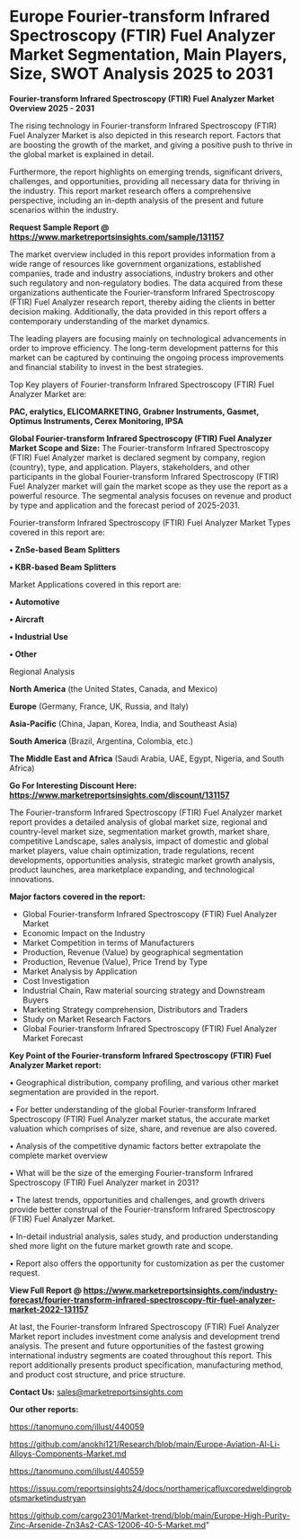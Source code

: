 # Europe Fourier-transform Infrared Spectroscopy (FTIR) Fuel Analyzer Market Segmentation, Main Players, Size, SWOT Analysis 2025 to 2031

<Strong> Fourier-transform Infrared Spectroscopy (FTIR) Fuel Analyzer Market Overview 2025 - 2031</strong>

The rising technology in Fourier-transform Infrared Spectroscopy (FTIR) Fuel Analyzer Market is also depicted in this research report. Factors that are boosting the growth of the market, and giving a positive push to thrive in the global market is explained in detail.

Furthermore, the report highlights on emerging trends, significant drivers, challenges, and opportunities, providing all necessary data for thriving in the industry. This report market research offers a comprehensive perspective, including an in-depth analysis of the present and future scenarios within the industry.

<strong>Request Sample Report @ <a href=https://www.marketreportsinsights.com/sample/131157>https://www.marketreportsinsights.com/sample/131157</a></strong>

The market overview included in this report provides information from a wide range of resources like government organizations, established companies, trade and industry associations, industry brokers and other such regulatory and non-regulatory bodies. The data acquired from these organizations authenticate the Fourier-transform Infrared Spectroscopy (FTIR) Fuel Analyzer research report, thereby aiding the clients in better decision making. Additionally, the data provided in this report offers a contemporary understanding of the market dynamics.

The leading players are focusing mainly on technological advancements in order to improve efficiency. The long-term development patterns for this market can be captured by continuing the ongoing process improvements and financial stability to invest in the best strategies.

Top Key players of Fourier-transform Infrared Spectroscopy (FTIR) Fuel Analyzer Market are:

<strong>PAC, eralytics, ELICOMARKETING, Grabner Instruments, Gasmet, Optimus Instruments, Cerex Monitoring, IPSA</strong>

<strong><b>Global Fourier-transform Infrared Spectroscopy (FTIR) Fuel Analyzer Market Scope and Size:</b></strong>
The Fourier-transform Infrared Spectroscopy (FTIR) Fuel Analyzer market is declared segment by company, region (country), type, and application. Players, stakeholders, and other participants in the global Fourier-transform Infrared Spectroscopy (FTIR) Fuel Analyzer market will gain the market scope as they use the report as a powerful resource. The segmental analysis focuses on revenue and product by type and application and the forecast period of 2025-2031.

Fourier-transform Infrared Spectroscopy (FTIR) Fuel Analyzer Market Types covered in this report are:

<strong>• ZnSe-based Beam Splitters

• KBR-based Beam Splitters</strong>

Market Applications covered in this report are:

<strong>• Automotive

• Aircraft

• Industrial Use

• Other</strong> 

Regional Analysis

<strong>North America</strong> (the United States, Canada, and Mexico)

<strong>Europe</strong> (Germany, France, UK, Russia, and Italy)

<strong>Asia-Pacific</strong> (China, Japan, Korea, India, and Southeast Asia)

<strong>South America</strong> (Brazil, Argentina, Colombia, etc.)

<strong>The Middle East and Africa</strong> (Saudi Arabia, UAE, Egypt, Nigeria, and South Africa)

<strong>Go For Interesting Discount Here: <a href=https://www.marketreportsinsights.com/discount/131157>https://www.marketreportsinsights.com/discount/131157</a></strong>

The Fourier-transform Infrared Spectroscopy (FTIR) Fuel Analyzer market report provides a detailed analysis of global market size, regional and country-level market size, segmentation market growth, market share, competitive Landscape, sales analysis, impact of domestic and global market players, value chain optimization, trade regulations, recent developments, opportunities analysis, strategic market growth analysis, product launches, area marketplace expanding, and technological innovations.

<strong><b>Major factors covered in the report:</b></strong>
<ul>
  <li>Global Fourier-transform Infrared Spectroscopy (FTIR) Fuel Analyzer Market </li>
  <li>Economic Impact on the Industry</li>
  <li>Market Competition in terms of Manufacturers</li>
  <li>Production, Revenue (Value) by geographical segmentation</li>
  <li>Production, Revenue (Value), Price Trend by Type</li>
  <li>Market Analysis by Application</li>
  <li>Cost Investigation</li>
  <li>Industrial Chain, Raw material sourcing strategy and Downstream Buyers</li>
  <li>Marketing Strategy comprehension, Distributors and Traders</li>
  <li>Study on Market Research Factors</li>
  <li>Global Fourier-transform Infrared Spectroscopy (FTIR) Fuel Analyzer Market Forecast</li>
</ul>

<strong><b>Key Point of the Fourier-transform Infrared Spectroscopy (FTIR) Fuel Analyzer Market report:</b></strong>

• Geographical distribution, company profiling, and various other market segmentation are provided in the report.

• For better understanding of the global Fourier-transform Infrared Spectroscopy (FTIR) Fuel Analyzer market status, the accurate market valuation which comprises of size, share, and revenue are also covered.

• Analysis of the competitive dynamic factors better extrapolate the complete market overview

• What will be the size of the emerging Fourier-transform Infrared Spectroscopy (FTIR) Fuel Analyzer market in 2031?

• The latest trends, opportunities and challenges, and growth drivers provide better construal of the Fourier-transform Infrared Spectroscopy (FTIR) Fuel Analyzer Market.

• In-detail industrial analysis, sales study, and production understanding shed more light on the future market growth rate and scope.

• Report also offers the opportunity for customization as per the customer request.

<strong><b>View Full Report @ <a href=https://www.marketreportsinsights.com/industry-forecast/fourier-transform-infrared-spectroscopy-ftir-fuel-analyzer-market-2022-131157>https://www.marketreportsinsights.com/industry-forecast/fourier-transform-infrared-spectroscopy-ftir-fuel-analyzer-market-2022-131157</a></b></strong>


At last, the Fourier-transform Infrared Spectroscopy (FTIR) Fuel Analyzer Market report includes investment come analysis and development trend analysis. The present and future opportunities of the fastest growing international industry segments are coated throughout this report. This report additionally presents product specification, manufacturing method, and product cost structure, and price structure.

<strong>Contact Us:</strong>
sales@marketreportsinsights.com

<strong>Our other reports:</strong>

<a href=https://tanomuno.com/illust/440059>https://tanomuno.com/illust/440059</a>

<a href=https://github.com/anokhi121/Research/blob/main/Europe-Aviation-Al-Li-Alloys-Components-Market.md>https://github.com/anokhi121/Research/blob/main/Europe-Aviation-Al-Li-Alloys-Components-Market.md</a>

<a href=https://tanomuno.com/illust/440559>https://tanomuno.com/illust/440559</a>

<a href=https://issuu.com/reportsinsights24/docs/northamericafluxcoredweldingrobotsmarketindustryan>https://issuu.com/reportsinsights24/docs/northamericafluxcoredweldingrobotsmarketindustryan</a>

<a href=https://github.com/cargo2301/Market-trend/blob/main/Europe-High-Purity-Zinc-Arsenide-Zn3As2-CAS-12006-40-5-Market.md>https://github.com/cargo2301/Market-trend/blob/main/Europe-High-Purity-Zinc-Arsenide-Zn3As2-CAS-12006-40-5-Market.md</a>"
